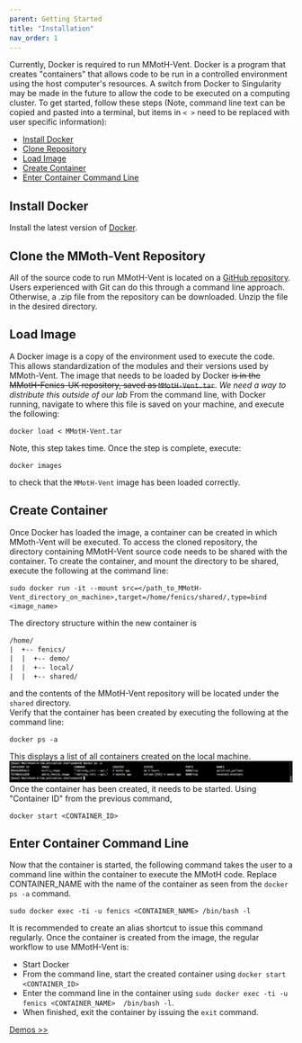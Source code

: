 ```yaml
---
parent: Getting Started
title: "Installation"
nav_order: 1
---
```


Currently, Docker is required to run MMotH-Vent. Docker is a program that creates "containers" that allows code to be run in a controlled environment using the host computer's resources. A switch from Docker to Singularity may be made in the future to allow the code to be executed on a computing cluster. To get started, follow these steps (Note, command line text can be copied and pasted into a terminal, but items in ```< >``` need to be replaced with user specific information):  
  * [Install Docker](#install-docker)
  * [Clone Repository](#clone-the-mmoth-vent-repository)
  * [Load Image](#load-image)
  * [Create Container](#create-container)
  * [Enter Container Command Line](#enter-container-command-line)

## Install Docker
Install the latest version of [Docker](http://www.docker.com).

## Clone the MMoth-Vent Repository
All of the source code to run MMotH-Vent is located on a [GitHub repository](https://github.com/mmoth-kurtis/MMotH-Fenics-UK.git). Users experienced with Git can do this through a command line approach. Otherwise, a .zip file from the repository can be downloaded. Unzip the file in the desired directory.

## Load Image  
A Docker image is a copy of the environment used to execute the code. This allows standardization of the modules and their versions used by MMoth-Vent. The image that needs to be loaded by Docker ~~is in the MMotH-Fenics-UK repository, saved as ```MMotH-Vent.tar```~~. *We need a way to distribute this outside of our lab* From the command line, with Docker running, navigate to where this file is saved on your machine, and execute the following:  
```
docker load < MMotH-Vent.tar
```
Note, this step takes time. Once the step is complete, execute:
```
docker images
```
to check that the ```MMotH-Vent``` image has been loaded correctly.


## Create Container
Once Docker has loaded the image, a container can be created in which MMoth-Vent will be executed. To access the cloned repository, the directory containing MMotH-Vent source code needs to be shared with the container. To create the container, and mount the directory to be shared, execute the following at the command line:  
```
sudo docker run -it --mount src=</path_to_MMotH-Vent_directory_on_machine>,target=/home/fenics/shared/,type=bind <image_name>
```
The directory structure within the new container is  
```
/home/  
|  +-- fenics/  
|  |  +-- demo/  
|  |  +-- local/  
|  |  +-- shared/  
```
and the contents of the MMotH-Vent repository will be located under the ```shared``` directory.  
Verify that the container has been created by executing the following at the command line:
```
docker ps -a
```
This displays a list of all containers created on the local machine.   
![List of containers](docker_display_images.png)
Once the container has been created, it needs to be started. Using "Container ID" from the previous command,
```
docker start <CONTAINER_ID>
```

## Enter Container Command Line
Now that the container is started, the following command takes the user to a command line within the container to execute the MMotH code. Replace CONTAINER_NAME with the name of the container as seen from the ```docker ps -a``` command.
```
sudo docker exec -ti -u fenics <CONTAINER_NAME> /bin/bash -l
```
It is recommended to create an alias shortcut to issue this command regularly. Once the container is created from the image, the regular workflow to use MMotH-Vent is:
* Start Docker
* From the command line, start the created container using ```docker start <CONTAINER_ID>```
* Enter the command line in the container using ```sudo docker exec -ti -u fenics <CONTAINER_NAME>  /bin/bash -l```.
* When finished, exit the container by issuing the ```exit``` command.  

<a href="../running_a_simulation/running_demo.html" class="btn btn--primary">Demos >></a>
